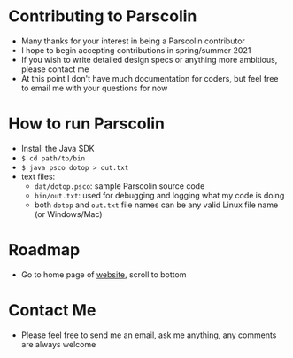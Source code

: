 # Contributing to Parscolin
* Many thanks for your interest in being a Parscolin contributor
* I hope to begin accepting contributions in spring/summer 2021
* If you wish to write detailed design specs or anything more ambitious, please contact me
* At this point I don't have much documentation for coders, but feel free to email me with your questions for now
# How to run Parscolin
* Install the Java SDK
* `$ cd path/to/bin`
* `$ java psco dotop > out.txt`
* text files:
  * `dat/dotop.psco`: sample Parscolin source code
  * `bin/out.txt`: used for debugging and logging what my code is doing
  * both `dotop` and `out.txt` file names can be any valid Linux file name (or Windows/Mac)
# Roadmap
* Go to home page of [website](http://parscoland.org), scroll to bottom
# Contact Me
* Please feel free to send me an email, ask me anything, any comments are always welcome
